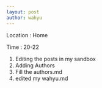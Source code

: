 ```yaml
---
layout: post
author: wahyu
---
```


Location  : Home

Time  : 20-22

1. Editing the posts in my sandbox
2. Adding Authors
3. Fill the authors.md
4. edited my wahyu.md
